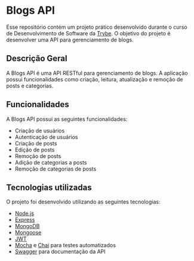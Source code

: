 # Blogs API

Esse repositório contém um projeto prático desenvolvido durante o curso de Desenvolvimento de Software da [Trybe](https://www.betrybe.com/). O objetivo do projeto é desenvolver uma API para gerenciamento de blogs.

## Descrição Geral

A Blogs API é uma API RESTful para gerenciamento de blogs. A aplicação possui funcionalidades como criação, leitura, atualização e remoção de posts e categorias.

## Funcionalidades

A Blogs API possui as seguintes funcionalidades:

- Criação de usuários
- Autenticação de usuários
- Criação de posts
- Edição de posts
- Remoção de posts
- Adição de categorias a posts
- Remoção de categorias de posts

## Tecnologias utilizadas

O projeto foi desenvolvido utilizando as seguintes tecnologias:

- [Node.js](https://nodejs.org)
- [Express](https://expressjs.com/)
- [MongoDB](https://www.mongodb.com/)
- [Mongoose](https://mongoosejs.com/)
- [JWT](https://jwt.io/)
- [Mocha](https://mochajs.org/) e [Chai](https://www.chaijs.com/) para testes automatizados
- [Swagger](https://swagger.io/) para documentação da API


